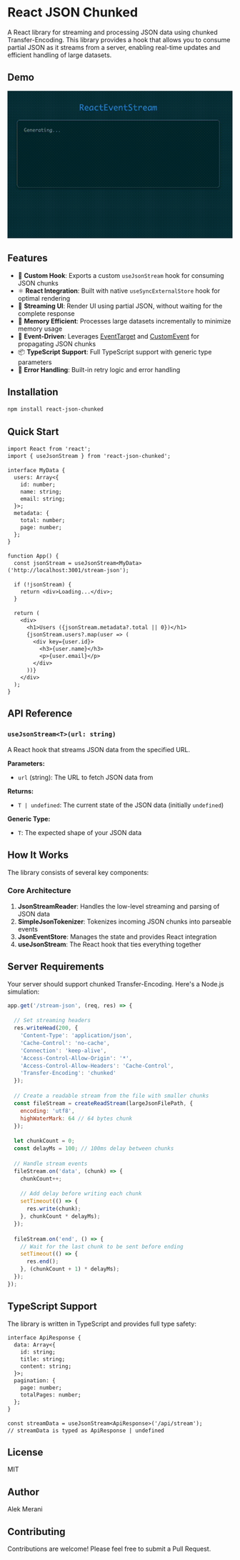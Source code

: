 # React JSON Chunked

A React library for streaming and processing JSON data using chunked Transfer-Encoding. This library provides a hook that allows you to consume partial JSON as it streams from a server, enabling real-time updates and efficient handling of large datasets.

## Demo
![Demo of streaming UI](https://raw.githubusercontent.com/amerani/react-json-chunked/master/demo.gif)

## Features

- 🎣 **Custom Hook**: Exports a custom `useJsonStream` hook for consuming JSON chunks
- ⚛️ **React Integration**: Built with native `useSyncExternalStore` hook for optimal rendering
- 🎨 **Streaming UI**: Render UI using partial JSON, without waiting for the complete response
- 🧠 **Memory Efficient**: Processes large datasets incrementally to minimize memory usage
- 🎯 **Event-Driven**: Leverages [EventTarget](https://developer.mozilla.org/en-US/docs/Web/API/EventTarget) and [CustomEvent](https://developer.mozilla.org/en-US/docs/Web/API/CustomEvent/CustomEvent) for propagating JSON chunks
- 📦 **TypeScript Support**: Full TypeScript support with generic type parameters
- 🔄 **Error Handling**: Built-in retry logic and error handling

## Installation

```bash
npm install react-json-chunked
```

## Quick Start

```tsx
import React from 'react';
import { useJsonStream } from 'react-json-chunked';

interface MyData {
  users: Array<{
    id: number;
    name: string;
    email: string;
  }>;
  metadata: {
    total: number;
    page: number;
  };
}

function App() {
  const jsonStream = useJsonStream<MyData>('http://localhost:3001/stream-json');

  if (!jsonStream) {
    return <div>Loading...</div>;
  }

  return (
    <div>
      <h1>Users ({jsonStream.metadata?.total || 0})</h1>
      {jsonStream.users?.map(user => (
        <div key={user.id}>
          <h3>{user.name}</h3>
          <p>{user.email}</p>
        </div>
      ))}
    </div>
  );
}
```

## API Reference

### `useJsonStream<T>(url: string)`

A React hook that streams JSON data from the specified URL.

**Parameters:**
- `url` (string): The URL to fetch JSON data from

**Returns:**
- `T | undefined`: The current state of the JSON data (initially `undefined`)

**Generic Type:**
- `T`: The expected shape of your JSON data

## How It Works

The library consists of several key components:

### Core Architecture

1. **JsonStreamReader**: Handles the low-level streaming and parsing of JSON data
2. **SimpleJsonTokenizer**: Tokenizes incoming JSON chunks into parseable events
3. **JsonEventStore**: Manages the state and provides React integration
4. **useJsonStream**: The React hook that ties everything together

## Server Requirements

Your server should support chunked Transfer-Encoding. Here's a Node.js simulation:

```javascript
app.get('/stream-json', (req, res) => {

  // Set streaming headers
  res.writeHead(200, {
    'Content-Type': 'application/json',
    'Cache-Control': 'no-cache',
    'Connection': 'keep-alive',
    'Access-Control-Allow-Origin': '*',
    'Access-Control-Allow-Headers': 'Cache-Control',
    'Transfer-Encoding': 'chunked'
  });

  // Create a readable stream from the file with smaller chunks
  const fileStream = createReadStream(largeJsonFilePath, { 
    encoding: 'utf8',
    highWaterMark: 64 // 64 bytes chunk
  });  
  
  let chunkCount = 0;
  const delayMs = 100; // 100ms delay between chunks
  
  // Handle stream events
  fileStream.on('data', (chunk) => {
    chunkCount++;
    
    // Add delay before writing each chunk
    setTimeout(() => {
      res.write(chunk);
    }, chunkCount * delayMs);
  });

  fileStream.on('end', () => {
    // Wait for the last chunk to be sent before ending
    setTimeout(() => {
      res.end();
    }, (chunkCount + 1) * delayMs);
  });
});
```

## TypeScript Support

The library is written in TypeScript and provides full type safety:

```tsx
interface ApiResponse {
  data: Array<{
    id: string;
    title: string;
    content: string;
  }>;
  pagination: {
    page: number;
    totalPages: number;
  };
}

const streamData = useJsonStream<ApiResponse>('/api/stream');
// streamData is typed as ApiResponse | undefined
```

## License

MIT

## Author

Alek Merani

## Contributing

Contributions are welcome! Please feel free to submit a Pull Request.